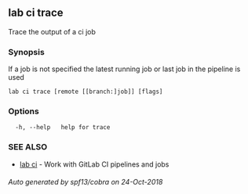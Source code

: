 ## lab ci trace

Trace the output of a ci job

### Synopsis

If a job is not specified the latest running job or last job in the pipeline is used

```
lab ci trace [remote [[branch:]job]] [flags]
```

### Options

```
  -h, --help   help for trace
```

### SEE ALSO

* [lab ci](lab_ci.md)	 - Work with GitLab CI pipelines and jobs

###### Auto generated by spf13/cobra on 24-Oct-2018
